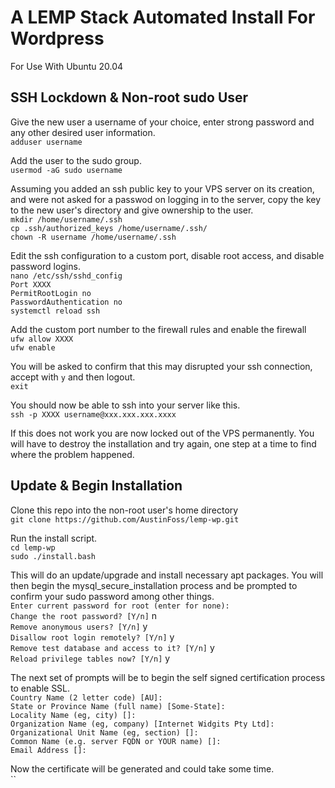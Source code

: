 <h1>A LEMP Stack Automated Install For Wordpress</h1>
<p>For Use With Ubuntu 20.04</p>
<h2>SSH Lockdown &amp; Non-root sudo User</h2>

Give the new user a username of your choice, enter strong password and any other desired user information.
<br>`adduser username`

Add the user to the sudo group.
<br>`usermod -aG sudo username`

Assuming you added an ssh public key to your VPS server on its creation, and were not asked for a passwod on logging in to the server, copy the key to the new user's directory and give ownership to the user.
<br>`mkdir /home/username/.ssh`
<br>`cp .ssh/authorized_keys /home/username/.ssh/`
<br>`chown -R username /home/username/.ssh`

Edit the ssh configuration to a custom port, disable root access, and disable password logins.
<br>`nano /etc/ssh/sshd_config`
<br>`Port XXXX`
<br>`PermitRootLogin no`
<br>`PasswordAuthentication no`
<br>`systemctl reload ssh`

Add the custom port number to the firewall rules and enable the firewall
<br>`ufw allow XXXX`
<br>`ufw enable`

You will be asked to confirm that this may disrupted your ssh connection, accept with `y` and then logout.
<br>`exit`

You should now be able to ssh into your server like this.
<br>`ssh -p XXXX username@xxx.xxx.xxx.xxxx`

If this does not work you are now locked out of the VPS permanently. You will have to destroy the installation and try again, one step at a time to find where the problem happened.

<h2>Update &amp; Begin Installation</h2>

Clone this repo into the non-root user's home directory
<br>`git clone https://github.com/AustinFoss/lemp-wp.git`

Run the install script.
<br>`cd lemp-wp`
<br>`sudo ./install.bash`

This will do an update/upgrade and install necessary apt packages.
You will then begin the mysql_secure_installation process and be prompted to confirm your sudo password among other things.
<br>`Enter current password for root (enter for none):`
<br>`Change the root password? [Y/n]` n
<br>`Remove anonymous users? [Y/n]` y
<br>`Disallow root login remotely? [Y/n]` y
<br>`Remove test database and access to it? [Y/n]` y
<br>`Reload privilege tables now? [Y/n]` y

The next set of prompts will be to begin the self signed certification process to enable SSL.
<br>`Country Name (2 letter code) [AU]:`
<br>`State or Province Name (full name) [Some-State]:`
<br>`Locality Name (eg, city) []:`
<br>`Organization Name (eg, company) [Internet Widgits Pty Ltd]:`
<br>`Organizational Unit Name (eg, section) []:`
<br>`Common Name (e.g. server FQDN or YOUR name) []:`
<br>`Email Address []:`

Now the certificate will be generated and could take some time.
<br>``

